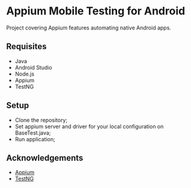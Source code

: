 # Appium Mobile Testing for Android 

Project covering Appium features automating native Android apps.


## Requisites

- Java
- Android Studio
- Node.js
- Appium
- TestNG

## Setup

- Clone the repository;
- Set appium server and driver for your local configuration on BaseTest.java;
- Run application;

## Acknowledgements

- [Appium](https://appium.io/docs/en/latest/)
- [TestNG](https://testng.org/)

